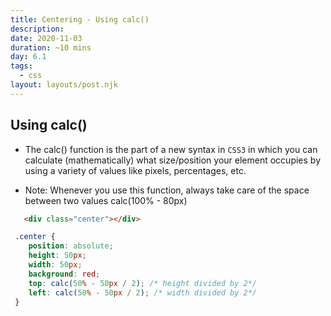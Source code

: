```yaml
---
title: Centering - Using calc()
description: 
date: 2020-11-03
duration: ~10 mins
day: 6.1
tags:
  - css
layout: layouts/post.njk
---
```


## Using calc()

*  The calc() function is the part of a new syntax in `CSS3` in which you can calculate (mathematically) what size/position
 your element occupies by using a variety of values like pixels, percentages, etc. 
 
 * Note: Whenever you use this function, always take care of the space between two values calc(100% - 80px)

```html
   <div class="center"></div>
```

```css
 .center {
    position: absolute;
    height: 50px;
    width: 50px;
    background: red;
    top: calc(50% - 50px / 2); /* height divided by 2*/
    left: calc(50% - 50px / 2); /* width divided by 2*/
 }
```